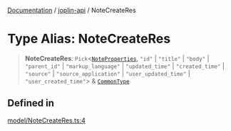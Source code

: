 [Documentation](../../packages.md) / [joplin-api](../index.md) / NoteCreateRes

# Type Alias: NoteCreateRes

> **NoteCreateRes**: `Pick`\<[`NoteProperties`](../interfaces/NoteProperties.md), `"id"` \| `"title"` \| `"body"` \| `"parent_id"` \| `"markup_language"` \| `"updated_time"` \| `"created_time"` \| `"source"` \| `"source_application"` \| `"user_updated_time"` \| `"user_created_time"`\> & [`CommonType`](../interfaces/CommonType.md)

## Defined in

[model/NoteCreateRes.ts:4](https://github.com/rxliuli/joplin-utils/blob/2bc4cdf0126f9cf3a3dcc1c3f49a6f42208c3387/packages/joplin-api/src/model/NoteCreateRes.ts#L4)
